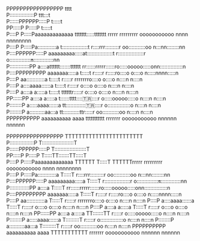                                                                                                                      
PPPPPPPPPPPPPPPPP                           tttt                                                                       
P::::::::::::::::P                       ttt:::t                                                                       
P::::::PPPPPP:::::P                      t:::::t                                                                       
PP:::::P     P:::::P                     t:::::t                                                                       
  P::::P     P:::::Paaaaaaaaaaaaa  ttttttt:::::ttttttt   rrrrr   rrrrrrrrr      ooooooooooo   nnnn  nnnnnnnn           
  P::::P     P:::::Pa::::::::::::a t:::::::::::::::::t   r::::rrr:::::::::r   oo:::::::::::oo n:::nn::::::::nn         
  P::::PPPPPP:::::P aaaaaaaaa:::::at:::::::::::::::::t   r:::::::::::::::::r o:::::::::::::::on::::::::::::::nn        
  P:::::::::::::PP           a::::atttttt:::::::tttttt   rr::::::rrrrr::::::ro:::::ooooo:::::onn:::::::::::::::n       
  P::::PPPPPPPPP      aaaaaaa:::::a      t:::::t          r:::::r     r:::::ro::::o     o::::o  n:::::nnnn:::::n       
  P::::P            aa::::::::::::a      t:::::t          r:::::r     rrrrrrro::::o     o::::o  n::::n    n::::n       
  P::::P           a::::aaaa::::::a      t:::::t          r:::::r            o::::o     o::::o  n::::n    n::::n       
  P::::P          a::::a    a:::::a      t:::::t    ttttttr:::::r            o::::o     o::::o  n::::n    n::::n       
PP::::::PP        a::::a    a:::::a      t::::::tttt:::::tr:::::r            o:::::ooooo:::::o  n::::n    n::::n       
P::::::::P        a:::::aaaa::::::a      tt::::::::::::::tr:::::r            o:::::::::::::::o  n::::n    n::::n       
P::::::::P         a::::::::::aa:::a       tt:::::::::::ttr:::::r             oo:::::::::::oo   n::::n    n::::n       
PPPPPPPPPP          aaaaaaaaaa  aaaa         ttttttttttt  rrrrrrr               ooooooooooo     nnnnnn    nnnnnn       
                                                                                                                       
                                                                                                                       
                                                                                                                       
                                                                                                                       
                                                                                                                       
                                                                                                                       
                                                                                                                       
                                                                                                                       
                                                                                                                       
PPPPPPPPPPPPPPPPP                        TTTTTTTTTTTTTTTTTTTTTTT                                                       
P::::::::::::::::P                       T:::::::::::::::::::::T                                                       
P::::::PPPPPP:::::P                      T:::::::::::::::::::::T                                                       
PP:::::P     P:::::P                     T:::::TT:::::::TT:::::T                                                       
  P::::P     P:::::Paaaaaaaaaaaaa        TTTTTT  T:::::T  TTTTTTrrrrr   rrrrrrrrr      ooooooooooo   nnnn  nnnnnnnn    
  P::::P     P:::::Pa::::::::::::a               T:::::T        r::::rrr:::::::::r   oo:::::::::::oo n:::nn::::::::nn  
  P::::PPPPPP:::::P aaaaaaaaa:::::a              T:::::T        r:::::::::::::::::r o:::::::::::::::on::::::::::::::nn 
  P:::::::::::::PP           a::::a              T:::::T        rr::::::rrrrr::::::ro:::::ooooo:::::onn:::::::::::::::n
  P::::PPPPPPPPP      aaaaaaa:::::a              T:::::T         r:::::r     r:::::ro::::o     o::::o  n:::::nnnn:::::n
  P::::P            aa::::::::::::a              T:::::T         r:::::r     rrrrrrro::::o     o::::o  n::::n    n::::n
  P::::P           a::::aaaa::::::a              T:::::T         r:::::r            o::::o     o::::o  n::::n    n::::n
  P::::P          a::::a    a:::::a              T:::::T         r:::::r            o::::o     o::::o  n::::n    n::::n
PP::::::PP        a::::a    a:::::a            TT:::::::TT       r:::::r            o:::::ooooo:::::o  n::::n    n::::n
P::::::::P        a:::::aaaa::::::a            T:::::::::T       r:::::r            o:::::::::::::::o  n::::n    n::::n
P::::::::P         a::::::::::aa:::a           T:::::::::T       r:::::r             oo:::::::::::oo   n::::n    n::::n
PPPPPPPPPP          aaaaaaaaaa  aaaa           TTTTTTTTTTT       rrrrrrr               ooooooooooo     nnnnnn    nnnnnn
                                                                                                                       
                                                                                                                       
                                                                                                                       
                                                                                                                       
                                                                                                                       
                                                                                                                       
          
